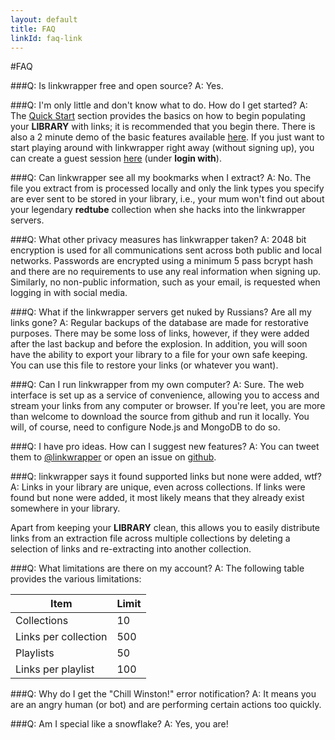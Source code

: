 ```yaml
---
layout: default
title: FAQ
linkId: faq-link
---
```


#FAQ

###Q: Is linkwrapper free and open source?
A: Yes.

###Q: I'm only little and don't know what to do. How do I get started?
A: The [Quick Start](/docs/quick-start) section provides the basics on how to begin populating your **LIBRARY** with links; it is recommended that you begin there. There is also a 2 minute demo of the basic features available [here](/docs/demo). If you just want to start playing around with linkwrapper right away (without signing up), you can create a guest session [here](/) (under **login with**).

###Q: Can linkwrapper see all my bookmarks when I extract?
A: No. The file you extract from is processed locally and only the link types you specify are ever sent to be stored in your library, i.e., your mum won't find out about your legendary **redtube** collection when she hacks into the linkwrapper servers.

###Q: What other privacy measures has linkwrapper taken?
A: 2048 bit encryption is used for all communications sent across both public and local networks. Passwords are encrypted using a minimum 5 pass bcrypt hash and there are no requirements to use any real information when signing up. Similarly, no non-public information, such as your email, is requested when logging in with social media.

###Q: What if the linkwrapper servers get nuked by Russians? Are all my links gone?
A: Regular backups of the database are made for restorative purposes. There may be some loss of links, however, if they were added after the last backup and before the explosion. In addition, you will soon have the ability to export your library to a file for your own safe keeping. You can use this file to restore your links (or whatever you want).

###Q: Can I run linkwrapper from my own computer?
A: Sure. The web interface is set up as a service of convenience, allowing you to access and stream your links from any computer or browser. If you're leet, you are more than welcome to download the source from github and run it locally. You will, of course, need to configure Node.js and MongoDB to do so.

###Q: I have pro ideas. How can I suggest new features?
A: You can tweet them to [@linkwrapper](https://twitter.com/linkwrapper) or open an issue on [github](https://github.com/tojrobinson/linkwrapper.com).

###Q: linkwrapper says it found supported links but none were added, wtf?
A: Links in your library are unique, even across collections. If links were found but none were added, it most likely means that they already exist somewhere in your library.

Apart from keeping your **LIBRARY** clean, this allows you to easily distribute links from an extraction file across multiple collections by deleting a selection of links and re-extracting into another collection.

###Q: What limitations are there on my account?
A: The following table provides the various limitations:

| Item                 | Limit |
|----------------------|-------|
| Collections          | 10    |
| Links per collection | 500   |
| Playlists            | 50    |
| Links per playlist   | 100   |

###Q: Why do I get the "Chill Winston!" error notification?
A: It means you are an angry human (or bot) and are performing certain actions too quickly.

###Q: Am I special like a snowflake?
A: Yes, you are!
